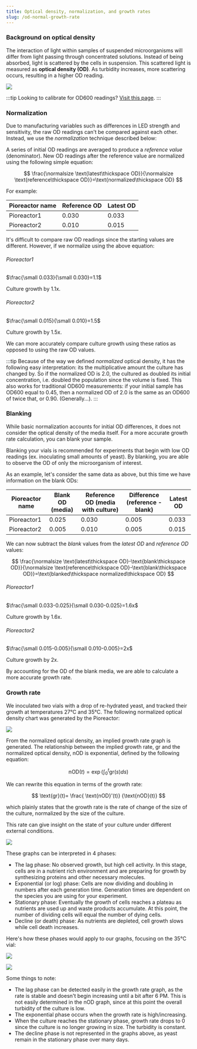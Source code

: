 ```yaml
---
title: Optical density, normalization, and growth rates
slug: /od-normal-growth-rate
---
```


### Background on optical density 

The interaction of light within samples of suspended microorganisms will differ from light passing through concentrated solutions. Instead of being absorbed, light is scattered by the cells in suspension. This scattered light is measured as **optical density (OD)**. As turbidity increases, more scattering occurs, resulting in a higher OD reading. 

![](/img/user-guide/absorption_vs_od.png)

:::tip
Looking to calibrate for OD600 readings? [Visit this page](/user-guide/calibrate-od600).
:::

### Normalization

Due to manufacturing variables such as differences in LED strength and sensitivity, the raw OD readings can't be compared against each other. Instead, we use the _normalization_ technique described below:

A series of initial OD readings are averaged to produce a _reference value_ (denominator). New OD readings after the reference value are normalized using the following simple equation: 

$$
\frac{\normalsize \text{latest\thickspace OD}}{\normalsize \text{reference\thickspace OD}}=\text{normalized\thickspace OD}
$$ 


For example: 

| Pioreactor name | Reference OD | Latest OD|
|--------------|------------| --------------|
| Pioreactor1  | 0.030		| 0.033 |
| Pioreactor2  | 0.010		| 0.015 |

It's difficult to compare raw OD readings since the starting values are different. However, if we normalize using the above equation:

###### Pioreactor1

$\frac{\small 0.033}{\small 0.030}=1.1$

Culture growth by 1.1x. 

###### Pioreactor2

$\frac{\small 0.015}{\small 0.010}=1.5$

Culture growth by 1.5x. 

We can more accurately compare culture growth using these ratios as opposed to using the raw OD values. 

:::tip
Because of the way we defined _normalized_ optical density, it has the following easy interpretation: its the multiplicative amount the culture has changed by. So if the normalized OD is 2.0, the cultured as doubled its initial concentration, i.e. doubled the population since the volume is fixed. This also works for traditional OD600 measurements: if your initial sample has OD600 equal to 0.45, then a normalized OD of 2.0 is the same as an OD600 of twice that, or 0.90. (Generally...).
:::

### Blanking

While basic normalization accounts for initial OD differences, it does not consider the optical density of the media itself. For a more accurate growth rate calculation, you can blank your sample.

Blanking your vials is recommended for experiments that begin with low OD readings (ex. inoculating small amounts of yeast). By blanking, you are able to observe the OD of only the microorganism of interest. 

As an example, let's consider the same data as above, but this time we have information on the blank ODs: 

| Pioreactor name | Blank OD (media) | Reference OD (media with culture) | Difference (reference - blank) | Latest OD |
|-----------------|----------|--------------------------------|------------------------------| ----------|
| Pioreactor1     |  0.025   | 0.030         		          | 0.005                        | 0.033     |
| Pioreactor2     |  0.005   | 0.010	    			      | 0.005                        | 0.015     |

We can now subtract the _blank_ values from the _latest OD_ and _reference OD_ values:

$$
\frac{\normalsize \text{latest\thickspace OD}-\text{blank\thickspace OD}}{\normalsize \text{reference\thickspace OD}-\text{blank\thickspace OD}}=\text{blanked\thickspace normalized\thickspace OD}
$$ 

###### Pioreactor1

$\frac{\small 0.033-0.025}{\small 0.030-0.025}=1.6x$ 

Culture growth by 1.6x. 

###### Pioreactor2

$\frac{\small 0.015-0.005}{\small 0.010-0.005}=2x$ 

Culture growth by 2x.

By accounting for the OD of the blank media, we are able to calculate a more accurate growth rate. 

### Growth rate

We inoculated two vials with a drop of re-hydrated yeast, and tracked their growth at temperatures 27°C and 35°C. The following normalized optical density chart was generated by the Pioreactor:

![](/img/experiments/temp_normal_od.png)


From the normalized optical density, an implied growth rate graph is generated. The relationship between the implied growth rate, $\text{gr}$ and the normalized optical density, $\text{nOD}$ is exponential, defined by the following equation:

$$
\text{nOD}(t) =  \exp{ \left( \int_0^t \text{gr}(s)ds \right)}
$$ 

We can rewrite this equation in terms of the growth rate:

$$
\text{gr}(t)= \frac{ \text{nOD}'(t)} {\text{nOD}(t)}
$$

which plainly states that the growth rate is the rate of change of the size of the culture, normalized by the size of the culture.


This rate can give insight on the state of your culture under different external conditions.

![](/img/experiments/temp_growth_rate.png)

These graphs can be interpreted in 4 phases:
* The lag phase: No observed growth, but high cell activity. In this stage, cells are in a nutrient rich environment and are preparing for growth by synthesizing proteins and other necessary molecules. 
* Exponential (or log) phase: Cells are now dividing and doubling in numbers after each generation time. Generation times are dependent on the species you are using for your experiment. 
* Stationary phase: Eventually the growth of cells reaches a plateau as nutrients are used up and waste products accumulate. At this point, the number of dividing cells will equal the number of dying cells.
* Decline (or death) phase: As nutrients are depleted, cell growth slows while cell death increases.

Here's how these phases would apply to our graphs, focusing on the 35°C vial: 

![](/img/user-guide/gr_interpretation.png)

![](/img/user-guide/nod_interpretation.png)

Some things to note: 
* The lag phase can be detected easily in the growth rate graph, as the rate is stable and doesn't begin increasing until a bit after 6 PM. This is not easily determined in the nOD graph, since at this point the overall turbidity of the culture is low.
* The exponential phase occurs when the growth rate is high/increasing. 
* When the culture reaches the stationary phase, growth rate drops to 0 since the culture is no longer growing in size. The turbidity is constant.
* The decline phase is not represented in the graphs above, as yeast remain in the stationary phase over many days. 
